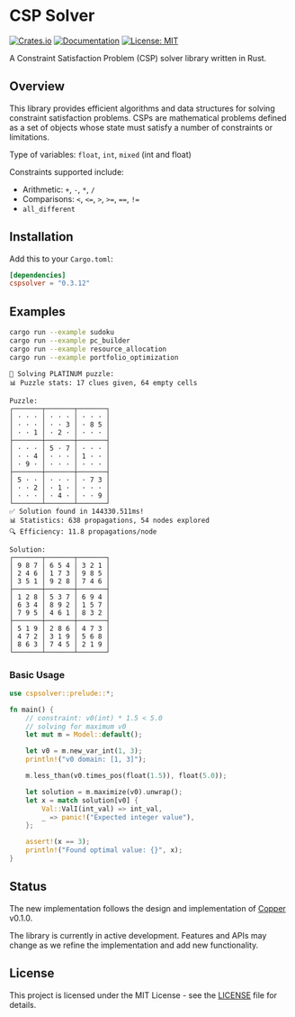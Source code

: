 # CSP Solver

[![Crates.io](https://img.shields.io/crates/v/cspsolver.svg?color=blue)](https://crates.io/crates/cspsolver)
[![Documentation](https://docs.rs/cspsolver/badge.svg)](https://docs.rs/cspsolver)
[![License: MIT](https://img.shields.io/badge/License-MIT-blue.svg)](https://opensource.org/licenses/MIT)

A Constraint Satisfaction Problem (CSP) solver library written in Rust.

## Overview

This library provides efficient algorithms and data structures for solving constraint satisfaction problems. CSPs are mathematical problems defined as a set of objects whose state must satisfy a number of constraints or limitations.

Type of variables: `float`, `int`, `mixed` (int and float)

Constraints supported include:
- Arithmetic: `+`, `-`, `*`, `/`
- Comparisons: `<`, `<=`, `>`, `>=`, `==`, `!=`
- `all_different`

## Installation

Add this to your `Cargo.toml`:

```toml
[dependencies]
cspsolver = "0.3.12"
```


## Examples

```bash
cargo run --example sudoku
cargo run --example pc_builder
cargo run --example resource_allocation
cargo run --example portfolio_optimization
```

```
🧩 Solving PLATINUM puzzle:
📊 Puzzle stats: 17 clues given, 64 empty cells

Puzzle:
┌───────┬───────┬───────┐
│ · · · │ · · · │ · · · │
│ · · · │ · · 3 │ · 8 5 │
│ · · 1 │ · 2 · │ · · · │
├───────┼───────┼───────┤
│ · · · │ 5 · 7 │ · · · │
│ · · 4 │ · · · │ 1 · · │
│ · 9 · │ · · · │ · · · │
├───────┼───────┼───────┤
│ 5 · · │ · · · │ · 7 3 │
│ · · 2 │ · 1 · │ · · · │
│ · · · │ · 4 · │ · · 9 │
└───────┴───────┴───────┘
✅ Solution found in 144330.511ms!
📊 Statistics: 638 propagations, 54 nodes explored
🔍 Efficiency: 11.8 propagations/node

Solution:
┌───────┬───────┬───────┐
│ 9 8 7 │ 6 5 4 │ 3 2 1 │
│ 2 4 6 │ 1 7 3 │ 9 8 5 │
│ 3 5 1 │ 9 2 8 │ 7 4 6 │
├───────┼───────┼───────┤
│ 1 2 8 │ 5 3 7 │ 6 9 4 │
│ 6 3 4 │ 8 9 2 │ 1 5 7 │
│ 7 9 5 │ 4 6 1 │ 8 3 2 │
├───────┼───────┼───────┤
│ 5 1 9 │ 2 8 6 │ 4 7 3 │
│ 4 7 2 │ 3 1 9 │ 5 6 8 │
│ 8 6 3 │ 7 4 5 │ 2 1 9 │
└───────┴───────┴───────┘

```



### Basic Usage

```rust
use cspsolver::prelude::*;

fn main() {
    // constraint: v0(int) * 1.5 < 5.0
    // solving for maximum v0
    let mut m = Model::default();

    let v0 = m.new_var_int(1, 3);
    println!("v0 domain: [1, 3]");

    m.less_than(v0.times_pos(float(1.5)), float(5.0));

    let solution = m.maximize(v0).unwrap();
    let x = match solution[v0] {
        Val::ValI(int_val) => int_val,
        _ => panic!("Expected integer value"),
    };

    assert!(x == 3);
    println!("Found optimal value: {}", x);
}
```


## Status

The new implementation follows the design and implementation of [Copper](https://docs.rs/copper/0.1.0/copper/) v0.1.0.

The library is currently in active development. Features and APIs may change as we refine the implementation and add new functionality.

## License

This project is licensed under the MIT License - see the [LICENSE](LICENSE) file for details.

